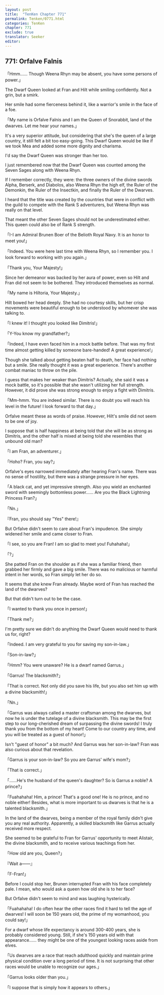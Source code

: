 ```yaml
---
layout: post
title:  "TenKen Chapter 771"
permalink: Tenken/0771.html
categories: TenKen
chapter: 771
exclude: true
translator: Seeker
editor: 
---
```

<h2>771: Orfalve Falnis</h2>

「Hmm…… Though Weena Rhyn may be absent, you have some persons of power.」

The Dwarf Queen looked at Fran and Hilt while smiling confidently. Not a grin, but a smirk.

Her smile had some fierceness behind it, like a warrior's smile in the face of a foe.

「My name is Orfalve Falnis and I am the Queen of Snorabbit, land of the dwarves. Let me hear your names.」

It's a very superior attitude, but considering that she's the queen of a large country, it still felt a bit too easy-going. This Dwarf Queen would be like if we took Mea and added some more dignity and charisma.

I'd say the Dwarf Queen was stronger than her too.

I just remembered now that the Dwarf Queen was counted among the Seven Sages along with Weena Rhyn.

If I remember correctly, they were: the three owners of the divine swords Alpha, Berserk, and Diabolos, also Weena Rhyn the high elf, the Ruler of the Demonkin, the Ruler of the Insectkin, and finally the Ruler of the Dwarves.

I heard that the title was created by the countries that were in conflict with the guild to compete with the Rank S adventurers, but Weena Rhyn was really on that level.

That meant the other Seven Sages should not be underestimated either. This queen could also be of Rank S strength.

「I-I am Admiral Brunen Boer of the Belioth Royal Navy. It is an honor to meet you!」

「Indeed. You were here last time with Weena Rhyn, so I remember you. I look forward to working with you again.」

「Thank you, Your Majesty!」

Since her demeanor was backed by her aura of power, even so Hilt and Fran did not seem to be bothered. They introduced themselves as normal.

「My name is Hiltoria, Your Majesty.」

Hilt bowed her head deeply. She had no courtesy skills, but her crisp movements were beautiful enough to be understood by whomever she was talking to.

「I knew it! I thought you looked like Dimitris!」

「Y-You know my grandfather?」

「Indeed, I have even faced him in a mock battle before. That was my first time almost getting killed by someone bare-handed! A great experience!」

Though she talked about getting beaten half to death, her face had nothing but a smile. She really thought it was a great experience. There's another combat maniac to throw on the pile.

I guess that makes her weaker than Dimitris? Actually, she said it was a mock battle, so it's possible that she wasn't utilizing her full strength. However, it did prove she was strong enough to enjoy a fight with Dimitris.

「Mm-hmm. You are indeed similar. There is no doubt you will reach his level in the future! I look forward to that day.」

Orfalve meant these as words of praise. However, Hilt's smile did not seem to be one of joy.

I suppose that is half happiness at being told that she will be as strong as Dimitris, and the other half is mixed at being told she resembles that unbound old man?

「I am Fran, an adventurer.」

「Hoho? Fran, you say?」

Orfalve's eyes narrowed immediately after hearing Fran's name. There was no sense of hostility, but there was a strange pressure in her eyes.

「A black cat, and yet impressive strength. Also you wield an enchanted sword with seemingly bottomless power…… Are you the Black Lightning Princess Fran?」

「Nn.」

『Fran, you should say "Yes" there!』

But Orfalve didn't seem to care about Fran's impudence. She simply widened her smile and came closer to Fran.

「I see, so you are Fran! I am so glad to meet you! Fuhahaha!」

「?」

She patted Fran on the shoulder as if she was a familiar friend, then grabbed her firmly and gave a big smile. There was no malicious or harmful intent in her words, so Fran simply let her do so.

It seems that she knew Fran already. Maybe word of Fran has reached the land of the dwarves?

But that didn't turn out to be the case.

「I wanted to thank you once in person!」

「Thank me?」

I'm pretty sure we didn't do anything the Dwarf Queen would need to thank us for, right?

「Indeed. I am very grateful to you for saving my son-in-law.」

「Son-in-law?」

「Hmm? You were unaware? He is a dwarf named Garrus.」

「Garrus! The blacksmith?」

「That is correct. Not only did you save his life, but you also set him up with a divine blacksmith!」

「Nn.」

「Garrus was always called a master craftsman among the dwarves, but now he is under the tutelage of a divine blacksmith. This may be the first step to our long-cherished dream of surpassing the divine swords! I truly thank you from the bottom of my heart! Come to our country any time, and you will be treated as a guest of honor!」

Isn't "guest of honor" a bit much? And Garrus was her son-in-law? Fran was also curious about that revelation.

「Garrus is your son-in-law? So you are Garrus' wife's mom?」

「That is correct.」

「……He's the husband of the queen's daughter? So is Garrus a noble? A prince?」

「Fuahahaha! Him, a prince! That's a good one! He is no prince, and no noble either! Besides, what is more important to us dwarves is that he is a talented blacksmith.」

In the land of the dwarves, being a member of the royal family didn't give you any real authority. Apparently, a skilled blacksmith like Garrus actually received more respect.

She seemed to be grateful to Fran for Garrus' opportunity to meet Alistair, the divine blacksmith, and to receive various teachings from her.

「How old are you, Queen?」

『Wait a――』

「F-Fran!」

Before I could stop her, Brunen interrupted Fran with his face completely pale. I mean, who would ask a queen how old she is to her face?

But Orfalve didn't seem to mind and was laughing hysterically.

「Fuahahaha! I do often hear the other races find it hard to tell the age of dwarves! I will soon be 150 years old, the prime of my womanhood, you could say!」

For a dwarf whose life expectancy is around 300-400 years, she is probably considered young. Still, if she's 150 years old with that appearance…… they might be one of the youngest looking races aside from elves.

「Us dwarves are a race that reach adulthood quickly and maintain prime physical condition over a long period of time. It is not surprising that other races would be unable to recognize our ages.」

「Garrus looks older than you.」

「I suppose that is simply how it appears to others.」



